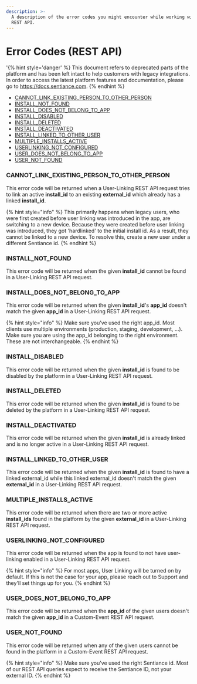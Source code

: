 ```yaml
---
description: >-
  A description of the error codes you might encounter while working with our
  REST API.
---
```


# Error Codes \(REST API\)

'{% hint style='danger' %} This document refers to deprecated parts of the platform and has been left intact to help customers with legacy integrations. In order to access the latest platform features and documentation, please go to https://docs.sentiance.com. {% endhint %}

* [CANNOT\_LINK\_EXISTING\_PERSON\_TO\_OTHER\_PERSON](error-codes.md#cannot_link_existing_person_to_other_person)
* [INSTALL\_NOT\_FOUND](error-codes.md#install_not_found)
* [INSTALL\_DOES\_NOT\_BELONG\_TO\_APP](error-codes.md#install_does_not_belong_to_app)
* [INSTALL\_DISABLED](error-codes.md#install_disabled)
* [INSTALL\_DELETED](error-codes.md#install_deleted)
* [INSTALL\_DEACTIVATED](error-codes.md#install_deactivated)
* [INSTALL\_LINKED\_TO\_OTHER\_USER](error-codes.md#install_linked_to_other_user)
* [MULTIPLE\_INSTALLS\_ACTIVE](error-codes.md#multiple_installs_active)
* [USERLINKING\_NOT\_CONFIGURED](error-codes.md#userlinking_not_configured)
* [USER\_DOES\_NOT\_BELONG\_TO\_APP](error-codes.md#user_does_not_belong_to_app)
* [USER\_NOT\_FOUND](error-codes.md#user_not_found)

### CANNOT\_LINK\_EXISTING\_PERSON\_TO\_OTHER\_PERSON

This error code will be returned when a User-Linking REST API request tries to link an active **install\_id** to an existing **external\_id** which already has a linked **install\_id**.

{% hint style="info" %}
This primarily happens when legacy users, who were first created before user linking was introduced in the app, are switching to a new device. Because they were created before user linking was introduced, they got 'hardlinked' to the initial install id. As a result, they cannot be linked to a new device. To resolve this, create a new user under a different Sentiance id.
{% endhint %}

### INSTALL\_NOT\_FOUND

This error code will be returned when the given **install\_id** cannot be found in a User-Linking REST API request.

### INSTALL\_DOES\_NOT\_BELONG\_TO\_APP

This error code will be returned when the given **install\_id**'s **app\_id** doesn't match the given **app\_id** in a User-Linking REST API request.

{% hint style="info" %}
Make sure you've used the right app\_id. Most clients use multiple environments \(production, staging, development, ...\). Make sure you are using the app\_id belonging to the right environment. These are not interchangeable.
{% endhint %}

### INSTALL\_DISABLED

This error code will be returned when the given **install\_id** is found to be disabled by the platform in a User-Linking REST API request.

### INSTALL\_DELETED

This error code will be returned when the given **install\_id** is found to be deleted by the platform in a User-Linking REST API request.

### INSTALL\_DEACTIVATED

This error code will be returned when the given **install\_id** is already linked and is no longer active in a User-Linking REST API request.

### INSTALL\_LINKED\_TO\_OTHER\_USER

This error code will be returned when the given **install\_id** is found to have a linked external\_id while this linked external\_id doesn't match the given **external\_id** in a User-Linking REST API request.

### MULTIPLE\_INSTALLS\_ACTIVE

This error code will be returned when there are two or more active **install\_ids** found in the platform by the given **external\_id** in a User-Linking REST API request.

### USERLINKING\_NOT\_CONFIGURED

This error code will be returned when the app is found to not have user-linking enabled in a User-Linking REST API request.

{% hint style="info" %}
For most apps, User Linking will be turned on by default. If this is not the case for your app, please reach out to Support and they'll set things up for you.
{% endhint %}

### USER\_DOES\_NOT\_BELONG\_TO\_APP

This error code will be returned when the **app\_id** of the given users doesn't match the given **app\_id** in a Custom-Event REST API request.

### USER\_NOT\_FOUND

This error code will be returned when any of the given users cannot be found in the platform in a Custom-Event REST API request.

{% hint style="info" %}
Make sure you've used the right Sentiance id. Most of our REST API queries expect to receive the Sentiance ID, not your external ID.
{% endhint %}

